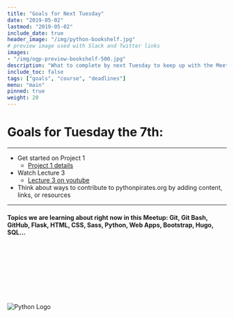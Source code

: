 ```yaml
---
title: "Goals for Next Tuesday"
date: "2019-05-02"
lastmod: "2019-05-02"
include_date: true
header_image: "/img/python-bookshelf.jpg"
# preview image used with Slack and Twitter links
images:
- "/img/ogp-preview-bookshelf-500.jpg"
description: "What to complete by next Tuesday to keep up with the Meetup Group"
include_toc: false
tags: ["goals", "course", "deadlines"]
menu: "main"
pinned: true
weight: 20
---
```


# **Goals for Tuesday the 7th:** #
---
<!-- UL -->
  * Get started on Project 1
    *  [Project 1 details](https://docs.cs50.net/web/2018/x/projects/1/project1.html)
  * Watch Lecture 3
    * [Lecture 3 on youtube](https://www.youtube.com/watch?v=Eda-NmcE5mQ)
  * Think about ways to contribute to pythonpirates.org by adding content, links, or resources

---
#### Topics we are learning about right now in this Meetup: Git, Git Bash, GitHub, Flask, HTML, CSS, Sass, Python, Web Apps, Bootstrap, Hugo, SQL... ####
\
\
\
\
\
\
\
\
  ![Python Logo](https://www.python.org/static/community_logos/python-logo-master-v3-TM.png)
